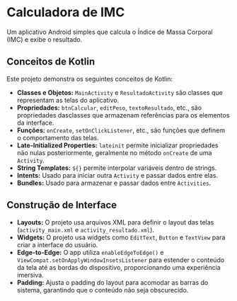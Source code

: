 # Calculadora de IMC

Um aplicativo Android simples que calcula o Índice de Massa Corporal (IMC) e exibe o resultado.

## Conceitos de Kotlin

Este projeto demonstra os seguintes conceitos de Kotlin:

* **Classes e Objetos:** `MainActivity` e `ResultadoActivity` são classes que representam as telas do aplicativo.
* **Propriedades:** `btnCalcular`, `editPeso`, `textoResultado`, etc., são propriedades dasclasses que armazenam referências para os elementos da interface.
* **Funções:** `onCreate`, `setOnClickListener`, etc., são funções que definem o comportamento das telas.
* **Late-Initialized Properties:** `lateinit` permite inicializar propriedades não nulas posteriormente, geralmente no método `onCreate` de uma `Activity`.
* **String Templates:** `${}` permite interpolar variáveis dentro de strings.
* **Intents:** Usado para iniciar outra `Activity` e passar dados entre elas.
* **Bundles:** Usado para armazenar e passar dados entre `Activities`.

## Construção de Interface

* **Layouts:** O projeto usa arquivos XML para definir o layout das telas (`activity_main.xml` e `activity_resultado.xml`).
* **Widgets:** O projeto usa widgets como `EditText`, `Button` e `TextView` para criar a interface do usuário.
* **Edge-to-Edge:** O app utiliza `enableEdgeToEdge()` e `ViewCompat.setOnApplyWindowInsetsListener` para estender o conteúdo da tela até as bordas do dispositivo, proporcionando uma experiência imersiva.
* **Padding:**  Ajusta o padding do layout para acomodar as barras do sistema, garantindo que o conteúdo não seja obscurecido.
